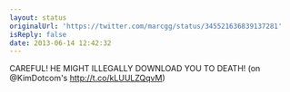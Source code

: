 ```yaml
---
layout: status
originalUrl: 'https://twitter.com/marcgg/status/345521636839137281'
isReply: false
date: 2013-06-14 12:42:32
---
```


CAREFUL! HE MIGHT ILLEGALLY DOWNLOAD YOU TO DEATH! (on @KimDotcom's http://t.co/kLUULZQqvM)
